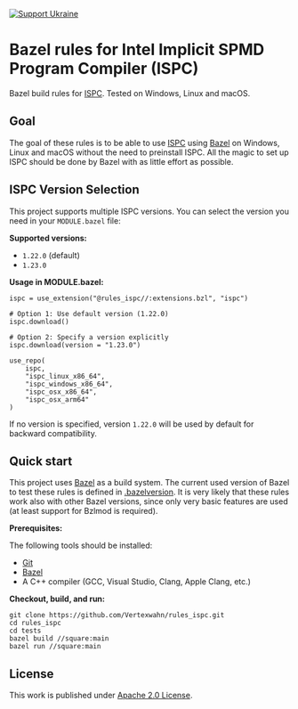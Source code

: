 [![Support Ukraine](https://img.shields.io/badge/Support-Ukraine-FFD500?style=flat&labelColor=005BBB)](https://opensource.fb.com/support-ukraine)

# Bazel rules for Intel Implicit SPMD Program Compiler (ISPC)

Bazel build rules for [ISPC](https://ispc.github.io/).
Tested on Windows, Linux and macOS.

## Goal

The goal of these rules is to be able to use  [ISPC](https://ispc.github.io/) using [Bazel](https://bazel.build/) on Windows, 
Linux and macOS without the need to preinstall ISPC. 
All the magic to set up ISPC should be done by Bazel with as little effort as possible.

## ISPC Version Selection

This project supports multiple ISPC versions. You can select the version you need in your `MODULE.bazel` file:

**Supported versions:**
- `1.22.0` (default)
- `1.23.0`

**Usage in MODULE.bazel:**

```starlark
ispc = use_extension("@rules_ispc//:extensions.bzl", "ispc")

# Option 1: Use default version (1.22.0)
ispc.download()

# Option 2: Specify a version explicitly
ispc.download(version = "1.23.0")

use_repo(
    ispc,
    "ispc_linux_x86_64",
    "ispc_windows_x86_64",
    "ispc_osx_x86_64",
    "ispc_osx_arm64"
)
```

If no version is specified, version `1.22.0` will be used by default for backward compatibility.

## Quick start

This project uses [Bazel](https://bazel.build/) as a build system. 
The current used version of Bazel to test these rules is defined in [.bazelversion](tests/.bazelversion).
It is very likely that these rules work also with other Bazel versions,
since only very basic features are used (at least support for Bzlmod is required).

**Prerequisites:**

The following tools should be installed:

- [Git](https://git-scm.com/)
- [Bazel](https://bazel.build/install)
- A C++ compiler (GCC, Visual Studio, Clang, Apple Clang, etc.)

**Checkout, build, and run:**

```shell
git clone https://github.com/Vertexwahn/rules_ispc.git
cd rules_ispc
cd tests
bazel build //square:main
bazel run //square:main
```

## License

This work is published under [Apache 2.0 License](LICENSE).
